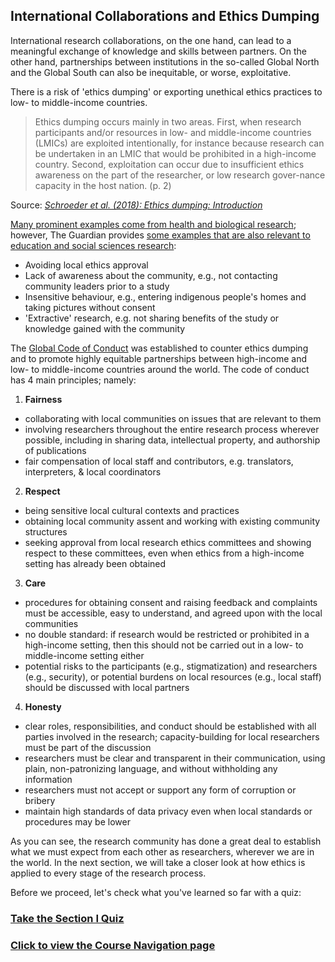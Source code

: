 ## International Collaborations and Ethics Dumping

International research collaborations, on the one hand, can lead to a meaningful exchange of knowledge and skills between partners. On the other hand, partnerships between institutions in the so-called Global North and the Global South can also be inequitable, or worse, exploitative.

There is a risk of 'ethics dumping' or exporting unethical ethics practices to low- to middle-income countries.

> Ethics dumping occurs mainly in two areas. First, when research participants and/or resources in low- and middle-income countries (LMICs) are exploited intentionally, for instance because research can be undertaken in an LMIC that would be prohibited in a high-income country. Second, exploitation can occur due to insufficient ethics awareness on the part of the researcher, or low research gover-nance capacity in the host nation. (p. 2)

Source: *[Schroeder et al. (2018): Ethics dumping: Introduction](https://link.springer.com/book/10.1007%2F978-3-319-64731-9)*

[Many prominent examples come from health and biological research](https://theconversation.com/ethics-dumping-the-dark-side-of-international-research-88675); however, The Guardian provides [some examples that are also relevant to education and social sciences research](https://www.theguardian.com/higher-education-network/2018/aug/31/ethics-dumping-the-exploitative-side-of-academic-research):

* Avoiding local ethics approval
* Lack of awareness about the community, e.g., not contacting community leaders prior to a study
* Insensitive behaviour, e.g., entering indigenous people's homes and taking pictures without consent
* 'Extractive' research, e.g. not sharing benefits of the study or knowledge gained with the community

The [Global Code of Conduct](https://www.globalcodeofconduct.org/) was established to counter ethics dumping and to promote highly equitable partnerships between high-income and low- to middle-income countries around the world. The code of conduct has 4 main principles; namely:

1. **Fairness**
- collaborating with local communities on issues that are relevant to them
- involving researchers throughout the entire research process wherever possible, including in sharing data, intellectual property, and authorship of publications
- fair compensation of local staff and contributors, e.g. translators, interpreters, & local coordinators
2. **Respect**
- being sensitive local cultural contexts and practices
- obtaining local community assent and working with existing community structures
- seeking approval from local research ethics committees and showing respect to these committees, even when ethics from a high-income setting has already been obtained
3. **Care**
- procedures for obtaining consent and raising feedback and complaints must be accessible, easy to understand, and agreed upon with the local communities
- no double standard: if research would be restricted or prohibited in a high-income setting, then this should not be carried out in a low- to middle-income setting either
- potential risks to the participants (e.g., stigmatization) and researchers (e.g., security), or potential burdens on local resources (e.g., local staff) should be discussed with local partners
4. **Honesty**
- clear roles, responsibilities, and conduct should be established with all parties involved in the research; capacity-building for local researchers must be part of the discussion
- researchers must be clear and transparent in their communication, using plain, non-patronizing language, and without withholding any information
- researchers must not accept or support any form of corruption or bribery
- maintain high standards of data privacy even when local standards or procedures may be lower


As you can see, the research community has done a great deal to establish what we must expect from each other as researchers, wherever we are in the world. In the next section, we will take a closer look at how ethics is applied to every stage of the research process.

Before we proceed, let's check what you've learned so far with a quiz:

### [Take the Section I Quiz](quiz1.md)
### [Click to view the Course Navigation page](toc.md)
